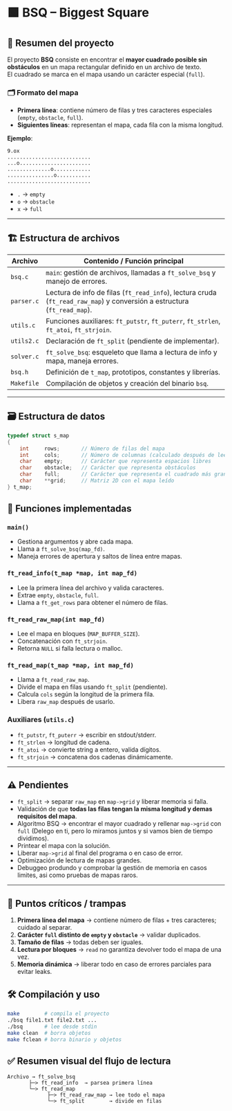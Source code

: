 # 🟩 BSQ – Biggest Square

## 📜 Resumen del proyecto

El proyecto **BSQ** consiste en encontrar el **mayor cuadrado posible sin obstáculos** en un mapa rectangular definido en un archivo de texto.  
El cuadrado se marca en el mapa usando un carácter especial (`full`).

### 🗂 Formato del mapa

- **Primera línea**: contiene número de filas y tres caracteres especiales (`empty`, `obstacle`, `full`).  
- **Siguientes líneas**: representan el mapa, cada fila con la misma longitud.  

**Ejemplo**:

```text
9.ox
...........................
...o.......................
..............o............
...............o...........
...........................
```


- `.` → `empty`  
- `o` → `obstacle`  
- `x` → `full`  

---

## 🏗 Estructura de archivos

| Archivo       | Contenido / Función principal |
|---------------|------------------------------|
| `bsq.c`       | `main`: gestión de archivos, llamadas a `ft_solve_bsq` y manejo de errores. |
| `parser.c`    | Lectura de info de filas (`ft_read_info`), lectura cruda (`ft_read_raw_map`) y conversión a estructura (`ft_read_map`). |
| `utils.c`     | Funciones auxiliares: `ft_putstr`, `ft_puterr`, `ft_strlen`, `ft_atoi`, `ft_strjoin`. |
| `utils2.c`    | Declaración de `ft_split` (pendiente de implementar). |
| `solver.c`    | `ft_solve_bsq`: esqueleto que llama a lectura de info y mapa, maneja errores. |
| `bsq.h`       | Definición de `t_map`, prototipos, constantes y librerías. |
| `Makefile`    | Compilación de objetos y creación del binario `bsq`. |

---

## 🗃 Estructura de datos

```c
typedef struct s_map
{
    int     rows;       // Número de filas del mapa
    int     cols;       // Número de columnas (calculado después de leer la primera fila)
    char    empty;      // Carácter que representa espacios libres
    char    obstacle;   // Carácter que representa obstáculos
    char    full;       // Carácter que representa el cuadrado más grande
    char    **grid;     // Matriz 2D con el mapa leído
} t_map;
```

## 🔧 Funciones implementadas

### `main()`
- Gestiona argumentos y abre cada mapa.  
- Llama a `ft_solve_bsq(map_fd)`.  
- Maneja errores de apertura y saltos de línea entre mapas.

### `ft_read_info(t_map *map, int map_fd)`
- Lee la primera línea del archivo y valida caracteres.  
- Extrae `empty`, `obstacle`, `full`.  
- Llama a `ft_get_rows` para obtener el número de filas.

### `ft_read_raw_map(int map_fd)`
- Lee el mapa en bloques (`MAP_BUFFER_SIZE`).  
- Concatenación con `ft_strjoin`.  
- Retorna `NULL` si falla lectura o malloc.

### `ft_read_map(t_map *map, int map_fd)`
- Llama a `ft_read_raw_map`.  
- Divide el mapa en filas usando `ft_split` (pendiente).  
- Calcula `cols` según la longitud de la primera fila.  
- Libera `raw_map` después de usarlo.

### Auxiliares (`utils.c`)
- `ft_putstr`, `ft_puterr` → escribir en stdout/stderr.  
- `ft_strlen` → longitud de cadena.  
- `ft_atoi` → convierte string a entero, valida dígitos.  
- `ft_strjoin` → concatena dos cadenas dinámicamente.

---

## ⚠️ Pendientes

- `ft_split` → separar `raw_map` en `map->grid` y liberar memoria si falla.  
- Validación de que **todas las filas tengan la misma longitud y demas requisitos del mapa**.  
- Algoritmo BSQ → encontrar el mayor cuadrado y rellenar `map->grid` con `full` (Delego en ti, pero lo miramos juntos y si vamos bien de tiempo dividimos).  
- Printear el mapa con la solución.
- Liberar `map->grid` al final del programa o en caso de error. 
- Optimización de lectura de mapas grandes.
- Debuggeo produndo y comprobar la gestión de memoria en casos limites, asi como pruebas de mapas raros.

---

## 🎯 Puntos críticos / trampas

1. **Primera línea del mapa** → contiene número de filas + tres caracteres; cuidado al separar.  
2. **Carácter `full` distinto de `empty` y `obstacle`** → validar duplicados.  
3. **Tamaño de filas** → todas deben ser iguales.  
4. **Lectura por bloques** → `read` no garantiza devolver todo el mapa de una vez.  
5. **Memoria dinámica** → liberar todo en caso de errores parciales para evitar leaks.

## 🛠 Compilación y uso

```bash
make        # compila el proyecto
./bsq file1.txt file2.txt ...
./bsq       # lee desde stdin
make clean  # borra objetos
make fclean # borra binario y objetos
```

## ✅ Resumen visual del flujo de lectura

```text
Archivo → ft_solve_bsq
       ├─> ft_read_info  → parsea primera línea
       └─> ft_read_map
             ├─> ft_read_raw_map → lee todo el mapa
             └─> ft_split        → divide en filas
```
